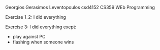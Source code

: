 Georgios Gerasimos Leventopoulos csd4152       CS359 WEb Programming


Exercise 1_2: I did everything

Exercise 3: 
I did everything exept:
- play against PC
- flashing when someone wins